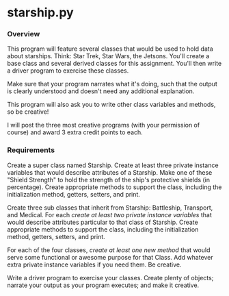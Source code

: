 # starship.py
### Overview
This program will feature several classes that would be used to hold data about starships. Think: Star Trek, Star Wars, the Jetsons. You'll create a base class and several derived classes for this assignment. You'll then write a driver program to exercise these classes.

Make sure that your program narrates what it's doing, such that the output is clearly understood and doesn't need any additional explanation.

This program will also ask you to write other class variables and methods, so be creative!

I will post the three most creative programs (with your permission of course) and award 3 extra credit points to each.



### Requirements

Create a super class named Starship. Create at least three private instance variables that would describe attributes of a Starship. Make one of these "Shield Strength" to hold the strength of the ship's protective shields (in percentage). Create appropriate methods to support the class, including the initialization method, getters, setters, and print.

Create three sub classes that inherit from Starship: Battleship, Transport, and Medical. For each *create at least two private instance variables* that would describe attributes particular to that class of Starship. Create appropriate methods to support the class, including the initialization method, getters, setters, and print.

For each of the four classes, *create at least one new method* that would serve some functional or awesome purpose for that Class. Add whatever extra private instance variables if you need them. Be creative.

Write a driver program to exercise your classes. Create plenty of objects; narrate your output as your program executes; and make it creative.

